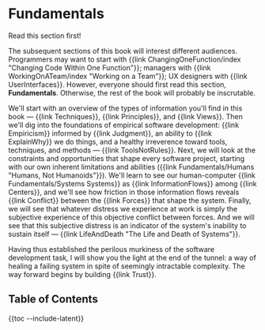 # Fundamentals

Read this section first!

The subsequent sections of this book will interest different audiences. Programmers may want to start with {{link ChangingOneFunction/index "Changing Code Within One Function"}}; managers with {{link WorkingOnATeam/index "Working on a Team"}}; UX designers with {{link UserInterfaces}}. However, everyone should first read this section, **Fundamentals**. Otherwise, the rest of the book will probably be inscrutable.

We'll start with an overview of the types of information you'll find in this book — {{link Techniques}}, {{link Principles}}, and {{link Views}}. Then we'll dig into the foundations of empirical software development: {{link Empiricism}} informed by {{link Judgment}}, an ability to {{link ExplainWhy}} we do things, and a healthy irreverence toward tools, techniques, and methods — {{link ToolsNotRules}}. Next, we will look at the constraints and opportunities that shape every software project, starting with our own inherent limitations and abilities ({{link Fundamentals/Humans "Humans, Not Humanoids"}}). We'll learn to see our human-computer {{link Fundamentals/Systems Systems}} as {{link InformationFlows}} among {{link Centers}}, and we'll see how friction in those information flows reveals {{link Conflict}} between the {{link Forces}} that shape the system. Finally, we will see that whatever distress we experience at work is simply the subjective experience of this objective conflict between forces. And we will see that this subjective distress is an indicator of the system's inability to sustain itself — {{link LifeAndDeath "The Life and Death of Systems"}}.

Having thus established the perilous murkiness of the software development task, I will show you the light at the end of the tunnel: a way of healing a failing system in spite of seemingly intractable complexity. The way forward begins by building {{link Trust}}.

## Table of Contents

{{toc --include-latent}}